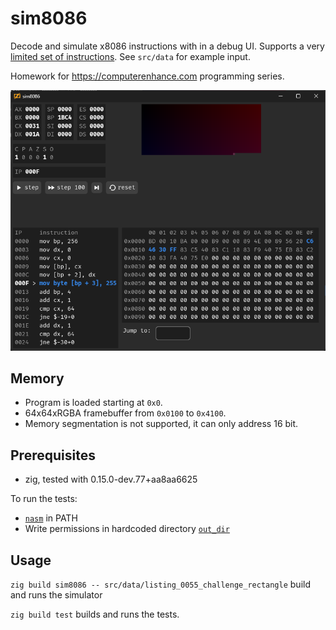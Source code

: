 # sim8086
Decode and simulate x8086 instructions with in a debug UI. Supports a very [limited set of instructions](https://github.com/araex/sim8086/blob/main/src/x86/decode.zig#L378-L423). See `src/data` for example input.

Homework for https://computerenhance.com programming series.

![screenshot](./screenshot.png)

## Memory
- Program is loaded starting at `0x0`.
- 64x64xRGBA framebuffer from `0x0100` to `0x4100`.
- Memory segmentation is not supported, it can only address 16 bit.

## Prerequisites
- zig, tested with 0.15.0-dev.77+aa8aa6625

To run the tests:
- [`nasm`](https://en.wikipedia.org/wiki/Netwide_Assembler) in PATH
- Write permissions in hardcoded directory [`out_dir`](https://github.com/araex/sim8086/blob/main/src/nasm.zig#L5)

## Usage
`zig build sim8086 -- src/data/listing_0055_challenge_rectangle` build and runs the simulator

`zig build test` builds and runs the tests.
